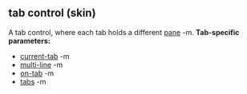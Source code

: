 ## tab control (skin)


A tab control, where each tab holds a different
[pane](/ref/%7Bskin%7D/control/main.md) -m.
**Tab-specific parameters:**
*   [current-tab](/ref/%7Bskin%7D/param/current-tab.md) -m
*   [multi-line](/ref/%7Bskin%7D/param/multi-line.md) -m
*   [on-tab](/ref/%7Bskin%7D/param/on-tab.md) -m
*   [tabs](/ref/%7Bskin%7D/param/tabs.md) -m